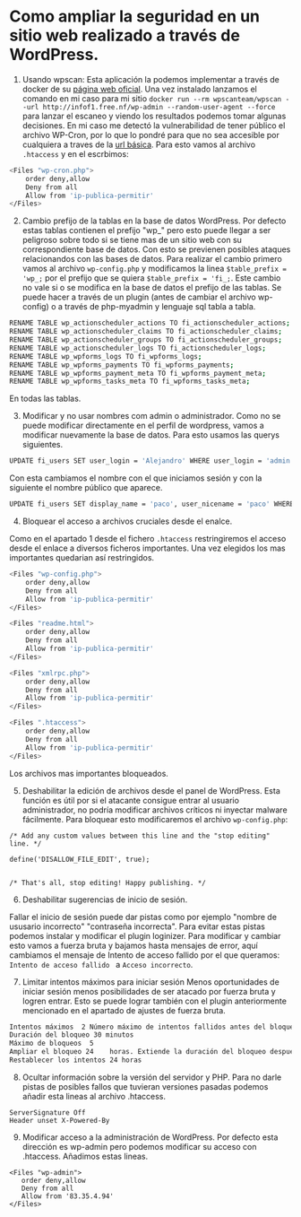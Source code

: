# Como ampliar la seguridad en un sitio web realizado a través de WordPress.

1. Usando wpscan:
Esta aplicación la podemos implementar a través de docker de su [página web oficial](https://wpscan.com/).
Una vez instalado lanzamos el comando en mi caso para mi sitio ```docker run --rm wpscanteam/wpscan --url http://infof1.free.nf/wp-admin --random-user-agent --force ``` para lanzar el escaneo y viendo los resultados podemos tomar algunas decisiones. 
En mi caso me detectó la vulnerabilidad de tener público el archivo WP-Cron, por lo que lo pondré para que no sea accesible por cualquiera a traves de la [url básica](http://infof1.free.nf/wp-cron.php). Para esto vamos al archivo ```.htaccess``` y en el escrbimos: 
```bash
<Files "wp-cron.php">
    order deny,allow
    Deny from all
    Allow from 'ip-publica-permitir'
</Files>
```

2. Cambio prefijo de la tablas en la base de datos WordPress.
Por defecto estas tablas contienen el prefijo "wp_" pero esto puede llegar a ser peligroso sobre todo si se tiene mas de un sitio web con su correspondiente base de datos.
Con esto se previenen posibles ataques relacionandos con las bases de datos.
Para realizar el cambio primero vamos al archivo ```wp-config.php``` y modificamos la linea ```$table_prefix = 'wp_;``` por el prefijo que se quiera ```$table_prefix = 'fi_;```. Este cambio no vale si o se modifica en la base de datos el prefijo de las tablas. 
Se puede hacer a través de un plugin (antes de cambiar el archivo wp-config) o a través de php-myadmin y lenguaje sql tabla a tabla.
```bash
RENAME TABLE wp_actionscheduler_actions TO fi_actionscheduler_actions;
RENAME TABLE wp_actionscheduler_claims TO fi_actionscheduler_claims;
RENAME TABLE wp_actionscheduler_groups TO fi_actionscheduler_groups;
RENAME TABLE wp_actionscheduler_logs TO fi_actionscheduler_logs;
RENAME TABLE wp_wpforms_logs TO fi_wpforms_logs;
RENAME TABLE wp_wpforms_payments TO fi_wpforms_payments;
RENAME TABLE wp_wpforms_payment_meta TO fi_wpforms_payment_meta;
RENAME TABLE wp_wpforms_tasks_meta TO fi_wpforms_tasks_meta;

```

En todas las tablas.


3. Modificar y no usar nombres com admin o administrador.
Como no se puede modificar directamente en el perfil de wordpress, vamos a modificar nuevamente la base de datos.
Para esto usamos las querys siguientes.

```bash
UPDATE fi_users SET user_login = 'Alejandro' WHERE user_login = 'admin';
```
Con esta cambiamos el nombre con el que iniciamos sesión y con la siguiente el nombre público que aparece.
```bash
UPDATE fi_users SET display_name = 'paco', user_nicename = 'paco' WHERE user_login = 'Alejandro';
```

4. Bloquear el acceso a archivos cruciales desde el enalce. 

Como en el apartado 1 desde el fichero ```.htaccess``` restringiremos el acceso desde el enlace a diversos ficheros importantes.
Una vez elegidos los mas importantes quedarian así restringidos.
```bash
<Files "wp-config.php">
    order deny,allow
    Deny from all
    Allow from 'ip-publica-permitir'
</Files>

<Files "readme.html">
    order deny,allow
    Deny from all
    Allow from 'ip-publica-permitir'
</Files>

<Files "xmlrpc.php">
    order deny,allow
    Deny from all
    Allow from 'ip-publica-permitir'
</Files>

<Files ".htaccess">
    order deny,allow
    Deny from all
    Allow from 'ip-publica-permitir'
</Files>
```

Los archivos mas importantes bloqueados.


5. Deshabilitar la edición de archivos desde el panel de WordPress.
Esta función es útil por si el atacante consigue entrar al usuario administrador, no podría modificar archivos críticos ni inyectar malware fácilmente.
Para bloquear esto modificaremos el archivo ```wp-config.php```:

```
/* Add any custom values between this line and the "stop editing" line. */

define('DISALLOW_FILE_EDIT', true);


/* That's all, stop editing! Happy publishing. */
```


6. Deshabilitar sugerencias de inicio de sesión.

Fallar el inicio de sesión puede dar pistas como por ejemplo "nombre de ususario incorrecto" "contraseña incorrecta". 
Para evitar estas pistas podemos instalar y modificar el plugin loginizer.
Para modificar y cambiar esto vamos a fuerza bruta y bajamos hasta mensajes de error, aquí cambiamos el mensaje de Intento de acceso fallido por el que queramos: ```Intento de acceso fallido ``` a ```Acceso incorrecto```.


7. Limitar intentos máximos para iniciar sesión
Menos oportunidades de iniciar sesión menos posibilidades de ser atacado por fuerza bruta y logren entrar. Esto se puede lograr también con el plugin anteriormente mencionado en el apartado de ajustes de fuerza bruta.
```bash
Intentos máximos  2	Número máximo de intentos fallidos antes del bloqueo
Duración del bloqueo 30	minutos
Máximo de bloqueos 	5
Ampliar el bloqueo 24	 horas. Extiende la duración del bloqueo después de alcanzar el máximo de bloqueos.
Restablecer los intentos 24	horas 
```

8. Ocultar información sobre la versión del servidor y PHP.
Para no darle pistas de posibles fallos que tuvieran versiones pasadas podemos añadir esta lineas al archivo .htaccess.

```
ServerSignature Off
Header unset X-Powered-By
```


9. Modificar acceso a la administración de WordPress.
    Por defecto esta dirección es wp-admin pero podemos modificar su acceso con .htaccess. Añadimos estas lineas.
 ```
<Files "wp-admin">
    order deny,allow
    Deny from all
    Allow from '83.35.4.94'
</Files>
 ```